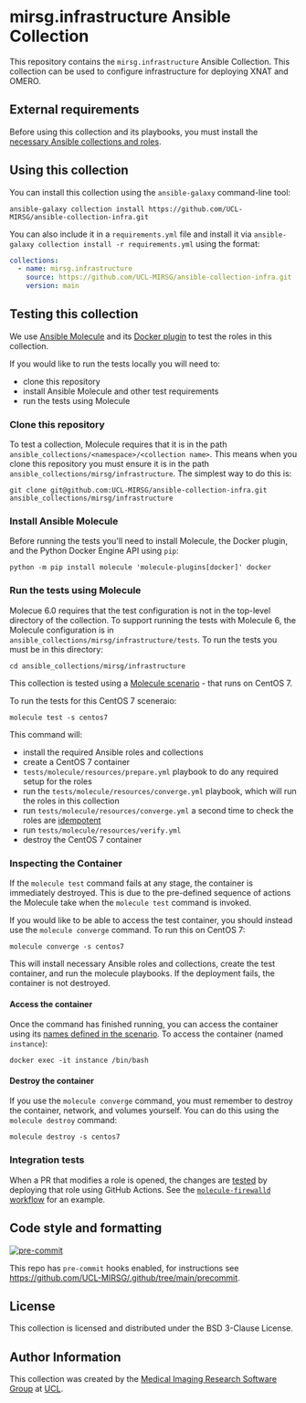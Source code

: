 # mirsg.infrastructure Ansible Collection

This repository contains the `mirsg.infrastructure` Ansible Collection. This collection can be used to
configure infrastructure for deploying XNAT and OMERO.

## External requirements

Before using this collection and its playbooks, you must install the
[necessary Ansible collections and roles](meta/requirements.yml).

## Using this collection

You can install this collection using the `ansible-galaxy` command-line tool:

    ansible-galaxy collection install https://github.com/UCL-MIRSG/ansible-collection-infra.git

You can also include it in a `requirements.yml` file and install it via
`ansible-galaxy collection install -r requirements.yml` using the format:

```yaml
collections:
  - name: mirsg.infrastructure
    source: https://github.com/UCL-MIRSG/ansible-collection-infra.git
    version: main
```

## Testing this collection

We use [Ansible Molecule](https://ansible.readthedocs.io/projects/molecule/) and its
[Docker plugin](https://github.com/ansible-community/molecule-plugins) to test the roles in
this collection.

If you would like to run the tests locally you will need to:

- clone this repository
- install Ansible Molecule and other test requirements
- run the tests using Molecule

### Clone this repository

To test a collection, Molecule requires that it is in the path
`ansible_collections/<namespace>/<collection name>`. This means when you clone this repository you
must ensure it is in the path `ansible_collections/mirsg/infrastructure`. The simplest way to do this is:

```
git clone git@github.com:UCL-MIRSG/ansible-collection-infra.git ansible_collections/mirsg/infrastructure
```

### Install Ansible Molecule

Before running the tests you'll need to install Molecule, the Docker plugin, and the Python Docker
Engine API using `pip`:

```
python -m pip install molecule 'molecule-plugins[docker]' docker
```

### Run the tests using Molecule

Molecue 6.0 requires that the test configuration is not in the top-level directory of the
collection. To support running the tests with Molecule 6, the Molecule configuration is in
`ansible_collections/mirsg/infrastructure/tests`. To run the tests you must be in this directory:

```
cd ansible_collections/mirsg/infrastructure
```

This collection is tested using a
[Molecule scenario](https://ansible.readthedocs.io/projects/molecule/getting-started/#molecule-scenarios) -
that runs on CentOS 7.

To run the tests for this CentOS 7 sceneraio:

```
molecule test -s centos7
```

This command will:

- install the required Ansible roles and collections
- create a CentOS 7 container
- `tests/molecule/resources/prepare.yml` playbook to do any required setup for the roles
- run the `tests/molecule/resources/converge.yml` playbook, which will run the roles in this collection
- run `tests/molecule/resources/converge.yml` a second time to check the roles are
  [idempotent](https://docs.ansible.com/ansible/latest/reference_appendices/glossary.html#term-Idempotency)
- run `tests/molecule/resources/verify.yml`
- destroy the CentOS 7 container

### Inspecting the Container

If the `molecule test` command fails at any stage, the container is immediately destroyed.
This is due to the pre-defined sequence of actions the Molecule take when the `molecule test`
command is invoked.

If you would like to be able to access the test container, you should instead
use the `molecule converge` command. To run this on CentOS 7:

```
molecule converge -s centos7
```

This will install necessary Ansible roles and collections, create the test container, and run the
molecule playbooks. If the deployment fails, the container is not destroyed.

#### Access the container

Once the command has finished running, you can access the container using its
[names defined in the scenario](tests/molecule/centos7/molecule.yml). To access the
container (named `instance`):

```
docker exec -it instance /bin/bash
```

#### Destroy the container

If you use the `molecule converge` command, you must remember to destroy the container, network,
and volumes yourself. You can do this using the `molecule destroy` command:

```
molecule destroy -s centos7
```

### Integration tests

When a PR that modifies a role is opened, the changes are
[tested](.github/workflows/) by deploying that role using GitHub Actions. See the
[`molecule-firewalld` workflow](.github/workflows/molecule-firewalld.yml)
for an example.

## Code style and formatting

[![pre-commit](https://img.shields.io/badge/pre--commit-enabled-brightgreen?logo=pre-commit&logoColor=white)](https://github.com/pre-commit/pre-commit)

This repo has `pre-commit` hooks enabled, for instructions see <https://github.com/UCL-MIRSG/.github/tree/main/precommit>.

## License

This collection is licensed and distributed under the BSD 3-Clause License.

## Author Information

This collection was created by the [Medical Imaging Research Software
Group](https://www.ucl.ac.uk/advanced-research-computing/expertise/research-software-development/medical-imaging-research-software-group)
at [UCL](https://www.ucl.ac.uk/).
